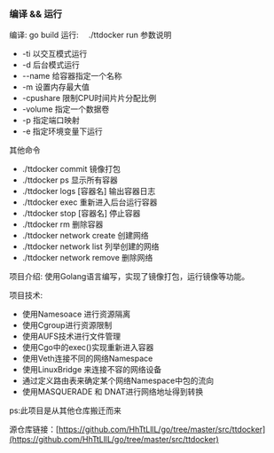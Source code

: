 
### 编译 && 运行
编译: go build 
运行:　 ./ttdocker run 
参数说明
 
 

 - -ti 			以交互模式运行
 - -d			后台模式运行
 - --name 给容器指定一个名称
 - -m 设置内存最大值
 - -cpushare 限制CPU时间片片分配比例
 - -volume 指定一个数据卷
 - -p 指定端口映射
 - -e 指定环境变量下运行

其他命令

 - ./ttdocker commit 			镜像打包
 - ./ttdocker ps 					显示所有容器
 - ./ttdocker logs  [容器名]					输出容器日志
 - ./ttdocker exec					重新进入后台运行容器
 - ./ttdocker stop [容器名]	停止容器
 - ./ttdocker rm				删除容器
 - ./ttdocker network create 	创建网络
 - ./ttdocker network list 列举创建的网络
 - ./ttdocker network remove 删除网络
 
 项目介绍: 
 使用Golang语言编写，实现了镜像打包，运行镜像等功能。



项目技术: 

 - 使用Namesoace 进行资源隔离
 - 使用Cgroup进行资源限制
 - 使用AUFS技术进行文件管理
 - 使用Cgo中的exec()实现重新进入容器
 - 使用Veth连接不同的网络Namespace 
 - 使用LinuxBridge 来连接不容的网络设备
 - 通过定义路由表来确定某个网络Namespace中包的流向
 - 使用MASQUERADE 和 DNAT进行网络地址得到转换




ps:此项目是从其他仓库搬迁而来

源仓库链接：[https://github.com/HhTtLllL/go/tree/master/src/ttdocker](https://github.com/HhTtLllL/go/tree/master/src/ttdocker)
